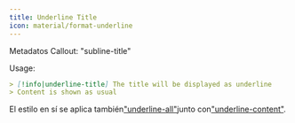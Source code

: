 ```yaml
---
title: Underline Title
icon: material/format-underline
---
```


Metadatos Callout: "subline-title"

Usage:
```md
> [!info|underline-title] The title will be displayed as underline
> Content is shown as usual
```

El estilo en sí se aplica también["underline-all"](。/combined-styling/page-22.md)junto con["underline-content"](。/content-styling/page-12.md).